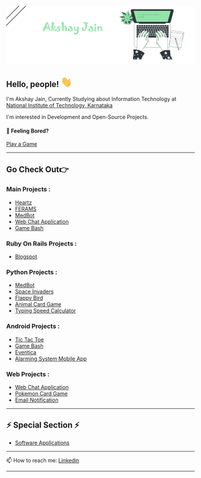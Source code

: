 ![Header](https://github.com/Akshay-jain22/Akshay-jain22/blob/main/Banner_new.png)

## Hello, people! <img src="https://github.com/Akshay-jain22/Akshay-jain22/blob/main/wave.gif" width="30px">

I'm Akshay Jain, Currently Studying about Information Technology at [National Institute of Technology, Karnataka](https://www.nitk.ac.in/)

I'm interested in Development and Open-Source Projects.


#### 🤔 Feeling Bored?
[Play a Game](https://akshay-jain22.github.io/Pokemon-Card-Game/)

---

## Go Check Out👉

### Main Projects :
- [Heartz](https://github.com/Akshay-jain22/Heartz)
- [FERAMS](https://github.com/Akshay-jain22/FERAMS)
- [MedBot](https://github.com/Akshay-jain22/MedBot)
- [Web Chat Application](https://github.com/Akshay-jain22/WebChat-Application)
- [Game Bash](https://github.com/Akshay-jain22/Game_Bash)

### Ruby On Rails Projects :
- [Blogspot](https://github.com/Akshay-jain22/Blogspot)

### Python Projects :
- [MedBot](https://github.com/Akshay-jain22/MedBot)
- [Space Invaders](https://github.com/Akshay-jain22/Space_Invaders)
- [Flappy Bird](https://github.com/Akshay-jain22/Flappy-Bird)
- [Animal Card Game](https://github.com/Akshay-jain22/Animal-Card-Game)
- [Typing Speed Calculator](https://github.com/Akshay-jain22/Typing_Speed_Calculator)

### Android Projects :
- [Tic Tac Toe](https://github.com/Akshay-jain22/Tic_Tac_Toe)
- [Game Bash](https://github.com/Akshay-jain22/Game_Bash)
- [Eventica](https://github.com/Akshay-jain22/Eventica)
- [Alarming System Mobile App](https://github.com/Akshay-jain22/Alarming_System_Mobile_App)

### Web Projects :
- [Web Chat Application](https://github.com/Akshay-jain22/WebChat-Application)
- [Pokemon Card Game](https://github.com/Akshay-jain22/Pokemon-Card-Game)
- [Email Notification](https://github.com/Akshay-jain22/Email_Notification)

---

## ⚡ Special Section ⚡
- [Software Applications](https://github.com/Akshay-jain22/Software-Applications)

---

📫 How to reach me: 
[Linkedin](https://www.linkedin.com/in/akshay-jain22/)

---

<!--
**Akshay-jain22/Akshay-jain22** is a ✨ _special_ ✨ repository because its `README.md` (this file) appears on your GitHub profile.

Here are some ideas to get you started:

- 🔭 I’m currently working on ...
- 🌱 I’m currently learning ...
- 👯 I’m looking to collaborate on ...
- 🤔 I’m looking for help with ...
- 💬 Ask me about ...
- 📫 How to reach me: ...
- 😄 Pronouns: ...
- ⚡ Fun fact: ...
-->
